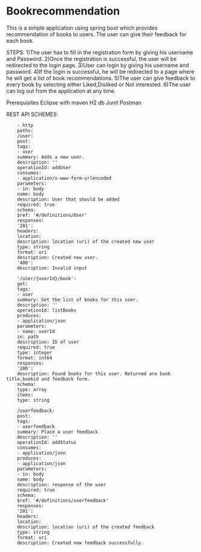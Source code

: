 # Bookrecommendation
This is a simple application using spring boot which provides recommendation of books to users. The user can give their feedback for each book.

STEPS:
1)The user has to fill in the registration form by giving his username and Password.
2)Once the registration is successful, the user will be redirected to the login page.
3)User can login by giving his username and password.
4)If the login is successful, he will be redirected to a page where he will get a list of book recommendations.
5)The user can give feedback to every book by selecting either Liked,Disliked or Not interested.
6)The user can log out from the application at any time.

Prerequisites
    Eclipse with maven 
    H2 db
    Junit
    Postman

REST API SCHEMES:

        - http
        paths:
        /user:
        post:
        tags:
        - user
        summary: Adds a new user.
        description: ''
        operationId: addUser
        consumes:
        - application/x-www-form-urlencoded
        parameters:
        - in: body
        name: body
        description: User that should be added
        required: true
        schema:
        $ref: '#/definitions/User'
        responses:
        '201':
        headers:
        location:
        description: location (uri) of the created new user
        type: string
        format: uri
        description: Created new user.
        '400':
        description: Invalid input

        '/user/{userId}/book':
        get:
        tags:
        - user
        summary: Get the list of books for this user.
        description: ''
        operationId: listBooks
        produces:
        - application/json
        parameters:
        - name: userId
        in: path
        description: ID of user
        required: true
        type: integer
        format: int64
        responses:
        '200':
        description: Found books for this user. Returned are book title,bookid and feedback form.
        schema:
        type: array
        items:
        type: string

        /userfeedback:
        post:
        tags:
        - userfeedback
        summary: Place a user feedback
        description: ''
        operationId: addStatus
        consumes:
        - application/json
        produces:
        - application/json
        parameters:
        - in: body
        name: body
        description: response of the user
        required: true
        schema:
        $ref: '#/definitions/userfeedback'
        responses:
        '201':
        headers:
        location:
        description: location (uri) of the created feedback
        type: string
        format: uri
        description: Created new feedback successfully.




